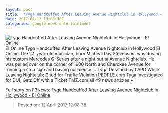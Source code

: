 ```yaml
---
layout: post
title:  "Tyga Handcuffed After Leaving Avenue Nightclub in Hollywood - E! Online"
date: 2017-04-12 13:08:38Z
categories: google-news-entertaintment
---
```


![Tyga Handcuffed After Leaving Avenue Nightclub in Hollywood - E! Online](http://akns-images.eonline.com/eol_images/Entire_Site/2017312/rs_600x600-170412034838-600-TygaArrest-MK041217.jpg?downsize=450:*&crop=450:350;left,top)
E! Online Tyga Handcuffed After Leaving Avenue Nightclub in Hollywood E! Online The 27-year-old musician, born Micheal Ray Stevenson, was driving his custom Mercedes G-Series after a night out at Avenue Nightclub. He was pulled over on the corner of 1600 North and Cherokee Avenue for running a stop sign and having no license ... Tyga Detained by LAPD While Leaving Nightclub; Cited for Traffic Violation PEOPLE.com Tyga Investigated for DUI, Gets Off with a Ticket TMZ.com all 49 news articles »


Full story on F3News: [Tyga Handcuffed After Leaving Avenue Nightclub in Hollywood - E! Online](http://www.f3nws.com/n/W2AqWF)

> Posted on: 12 April 2017 12:08:38
